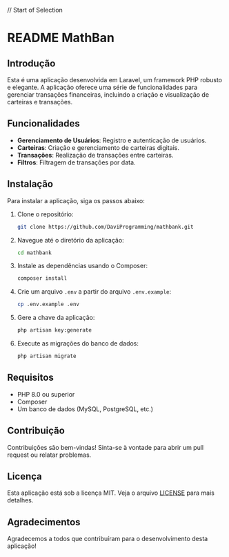 // Start of Selection
# README MathBan

## Introdução

Esta é uma aplicação desenvolvida em Laravel, um framework PHP robusto e elegante. A aplicação oferece uma série de funcionalidades para gerenciar transações financeiras, incluindo a criação e visualização de carteiras e transações.

## Funcionalidades

- **Gerenciamento de Usuários**: Registro e autenticação de usuários.
- **Carteiras**: Criação e gerenciamento de carteiras digitais.
- **Transações**: Realização de transações entre carteiras.
- **Filtros**: Filtragem de transações por data.

## Instalação

Para instalar a aplicação, siga os passos abaixo:

1. Clone o repositório:
   ```bash
   git clone https://github.com/DaviProgramming/mathbank.git
   ```

2. Navegue até o diretório da aplicação:
   ```bash
   cd mathbank
   ```

3. Instale as dependências usando o Composer:
   ```bash
   composer install
   ```

4. Crie um arquivo `.env` a partir do arquivo `.env.example`:
   ```bash
   cp .env.example .env
   ```

5. Gere a chave da aplicação:
   ```bash
   php artisan key:generate
   ```

6. Execute as migrações do banco de dados:
   ```bash
   php artisan migrate
   ```

## Requisitos

- PHP 8.0 ou superior
- Composer
- Um banco de dados (MySQL, PostgreSQL, etc.)

## Contribuição

Contribuições são bem-vindas! Sinta-se à vontade para abrir um pull request ou relatar problemas.

## Licença

Esta aplicação está sob a licença MIT. Veja o arquivo [LICENSE](LICENSE) para mais detalhes.

## Agradecimentos

Agradecemos a todos que contribuíram para o desenvolvimento desta aplicação!
